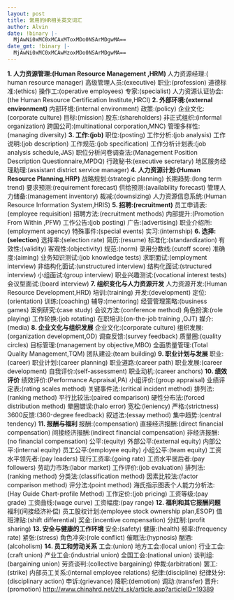 ```yaml
---
layout: post
title: 常用的HR相关英文词汇
author: Alvin
date: !binary |-
  MjAwNi0xMC0xMCAxMToxMDo0NSArMDgwMA==
date_gmt: !binary |-
  MjAwNi0xMC0xMCAwMzoxMDo0NSArMDgwMA==
---
```

<strong>1. 人力资源管理:(Human Resource Management ,HRM)
</strong>人力资源经理:( human resource manager)
高级管理人员:(executive)
职业:(profession)
道德标准:(ethics)
操作工:(operative employees)
专家:(specialist)
人力资源认证协会:(the Human Resource Certification Institute,HRCI)
<strong>2. 外部环境:(external environment)</strong>
内部环境:(internal environment)
政策:(policy)
企业文化:(corporate culture)
目标:(mission)
股东:(shareholders)
非正式组织:(informal organization)
跨国公司:(multinational corporation,MNC)
管理多样性:(managing diversity)
<strong>3. 工作:(job)</strong>
职位:(posting)
工作分析:(job analysis)
工作说明:(job description)
工作规范:(job specification)
工作分析计划表:(job analysis schedule,JAS)
职位分析问卷调查法:(Management Position Description Questionnaire,MPDQ)
行政秘书:(executive secretary)
地区服务经理助理:(assistant district service manager)
<strong>4. 人力资源计划:(Human Resource Planning,HRP)</strong>
战略规划:(strategic planning)
长期趋势:(long term trend)
要求预测:(requirement forecast)
供给预测:(availability forecast)
管理人力储备:(management inventory)
裁减:(downsizing)
人力资源信息系统:(Human Resource Information System,HRIS)
<strong>5. 招聘:(recruitment)</strong>
员工申请表:(employee requisition)
招聘方法:(recruitment methods)
内部提升:(Promotion From Within ,PFW)
工作公告:(job posting)
广告:(advertising)
职业介绍所:(employment agency)
特殊事件:(special events)
实习:(internship)
<strong>6. 选择:(selection)</strong>
选择率:(selection rate)
简历:(resume)
标准化:(standardization)
有效性:(validity)
客观性:(objectivity)
规范:(norm)
录用分数线:(cutoff score) 
准确度:(aiming)
业务知识测试:(job knowledge tests)
求职面试:(employment interview)
非结构化面试:(unstructured interview)
结构化面试:(structured interview)
小组面试:(group interview)
职业兴趣测试:(vocational interest tests)
会议型面试:(board interview)
<strong>7. 组织变化与人力资源开发</strong>
人力资源开发:(Human Resource Development,HRD)
培训:(training)
开发:(development)
定位:(orientation)
训练:(coaching)
辅导:(mentoring)
经营管理策略:(business games)
案例研究:(case study)
会议方法:(conference method)
角色扮演:(role playing)
工作轮换:(job rotating)
在职培训:(on-the-job training ,OJT)
媒介:(media)
<strong>8. 企业文化与组织发展</strong>
企业文化:(corporate culture)
组织发展:(organization development,OD)
调查反馈:(survey feedback)
质量圈:(quality circles)
目标管理:(management by objective,MBO)
全面质量管理:(Total Quality Management,TQM)
团队建设:(team building)
<strong>9. 职业计划与发展</strong>
职业:(career)
职业计划:(career planning)
职业道路:(career path)
职业发展:(career development)
自我评价:(self-assessment)
职业动机:(career anchors)
<strong>10. 绩效评价</strong>
绩效评价:(Performance Appraisal,PA)
小组评价:(group appraisal)
业绩评定表:(rating scales method)
关键事件法:(critical incident method)
排列法:(ranking method)
平行比较法:(paired comparison)
硬性分布法:(forced distribution method)
晕圈错误:(halo error)
宽松:(leniency)
严格:(strictness)
3600反馈:(360-degree feedback)
叙述法:(essay method)
集中趋势:(central tendency)
<strong>11. 报酬与福利</strong>
报酬:(compensation)
直接经济报酬:(direct financial compensation)
间接经济报酬:(indirect financial compensation)
非经济报酬:(no financial compensation)
公平:(equity)
外部公平:(external equity)
内部公平:(internal equity)
员工公平:(employee equity)
小组公平:(team equity)
工资水平领先者:(pay leaders)
现行工资率:(going rate)
工资水平居后者:(pay followers)
劳动力市场:(labor market)
工作评价:(job evaluation)
排列法:(ranking method)
分类法:(classification method)
因素比较法:(factor comparison method)
评分法:(point method)
海氏指示图表个人能力分析法:(Hay Guide Chart-profile Method)
工作定价:(job pricing)
工资等级:(pay grade)
工资曲线:(wage curve)
工资幅度:(pay range)
<strong>12. 福利和其它报酬问题</strong>
福利(间接经济补偿)
员工股权计划:(employee stock ownership plan,ESOP)
值班津贴:(shift differential)
奖金:(incentive compensation)
分红制:(profit sharing)
<strong>13. 安全与健康的工作环境</strong>
安全:(safety)
健康:(health)
频率:(frequency rate)
紧张:(stress)
角色冲突:(role conflict)
催眠法:(hypnosis)
酗酒:(alcoholism)
<strong>14. 员工和劳动关系</strong>
工会:(union)
地方工会:(local union)
行业工会:(craft union)
产业工会:(industrial union)
全国工会:(national union)
谈判组:(bargaining union)
劳资谈判:(collective bargaining)
仲裁:(arbitration)
罢工:(strike)
内部员工关系:(internal employee relations)
纪律:(discipline)
纪律处分:(disciplinary action)
申诉:(grievance)
降职:(demotion)
调动:(transfer)
晋升:(promotion)
http://www.chinahrd.net/zhi_sk/article.asp?articleID=19389 
